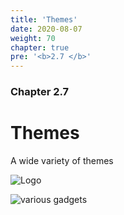 ```yaml
---
title: 'Themes'
date: 2020-08-07
weight: 70
chapter: true
pre: '<b>2.7 </b>'
---
```


### Chapter 2.7

# Themes

A wide variety of themes

![Logo](/img/goblin-blupi-themes.png?width=650px)

![various gadgets](/img/theme.samples.png)
